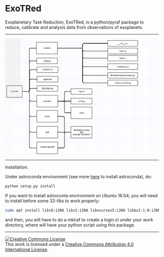 # ExoTRed
Exoplanetary Task Reduction, ExoTRed, is a python/pyraf package to reduce, calibrate and analysis data from observations of exoplanets.

___

![workflow](./workflow.png)
___

Installation:

Under astroconda environment (see more [here][astrconda] to install astroconda), do:

```python
python setup.py install
```

If you want to install astroconta environment on Ubuntu 16.04, you will need to install before some 32-libs to work properly:

```bash
sudo apt install libc6:i386 libz1:i386 libncurses5:i386 libbz2-1.0:i386 libuuid1:i386 libxcb1:i386 libxmu6:i386
```
and then, you will have to do a mkiraf to create a login.cl under your work directory, where will have your python script using this package.

___


<a rel="license" href="http://creativecommons.org/licenses/by/4.0/"><img alt="Creative Commons License" style="border-width:0" src="https://i.creativecommons.org/l/by/4.0/88x31.png" /></a><br />This work is licensed under a <a rel="license" href="http://creativecommons.org/licenses/by/4.0/">Creative Commons Attribution 4.0 International License</a>.


[astrconda]: http://astroconda.readthedocs.io/en/latest/]